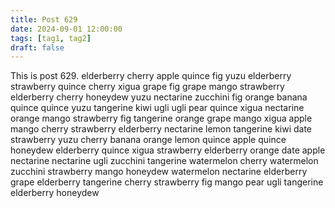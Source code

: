 ```yaml
---
title: Post 629
date: 2024-09-01 12:00:00
tags: [tag1, tag2]
draft: false
---
```

This is post 629.
elderberry
cherry
apple
quince
fig
yuzu
elderberry
strawberry
quince
cherry
xigua
grape
fig
grape
mango
strawberry
elderberry
cherry
honeydew
yuzu
nectarine
zucchini
fig
orange
banana
quince
quince
yuzu
tangerine
kiwi
ugli
ugli
pear
quince
xigua
nectarine
orange
mango
strawberry
fig
tangerine
orange
grape
mango
xigua
apple
mango
cherry
strawberry
elderberry
nectarine
lemon
tangerine
kiwi
date
strawberry
yuzu
cherry
banana
orange
lemon
quince
apple
quince
honeydew
elderberry
quince
xigua
strawberry
elderberry
orange
date
apple
nectarine
nectarine
ugli
zucchini
tangerine
watermelon
cherry
watermelon
zucchini
strawberry
mango
honeydew
watermelon
nectarine
elderberry
grape
elderberry
tangerine
cherry
strawberry
fig
mango
pear
ugli
tangerine
elderberry
honeydew
